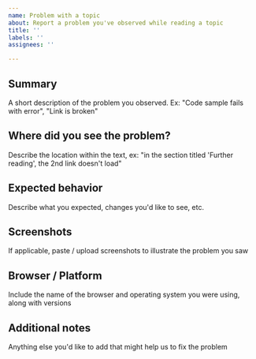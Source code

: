 ```yaml
---
name: Problem with a topic
about: Report a problem you've observed while reading a topic
title: ''
labels: ''
assignees: ''

---
```


## Summary
A short description of the problem you observed. Ex: "Code sample fails with error", "Link is broken"

## Where did you see the problem?

Describe the location within the text, ex: "in the section titled 'Further reading', the 2nd link doesn't load"

## Expected behavior
Describe what you expected, changes you'd like to see, etc.

## Screenshots
If applicable, paste / upload screenshots to illustrate the problem you saw

## Browser / Platform
Include the name of the browser and operating system you were using, along with versions

## Additional notes
Anything else you'd like to add that might help us to fix the problem
